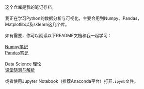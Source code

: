 这个仓库是我的笔记存档。
<br>
<br>
我正在学习Python的数据分析与可视化，主要会用到Numpy、Pandas，Matplotlib以及sklearn这几个库。
<br>
<br>
如有需要，你可以阅读以下README文档和我一起学习：
<br>
<br>
[Numpy笔记](https://github.com/Teqden/python-datascience-notes/blob/main/numpy/README.md)
<br>
[Pandas笔记](https://github.com/Teqden/python-datascience-notes/blob/main/pandas/README.md)
<br>
<br>
[Data Science 理论](https://github.com/Teqden/python-datascience-notes/blob/main/theory-knowledge/README.md)
<br>
[课堂随测与解析](https://github.com/Teqden/python-datascience-notes/blob/main/theory-knowledge/excerise/README.md)
<br>
<br>
或者使用Jupyter Notebook（推荐Anaconda平台）打开`.ipynb`文件。

